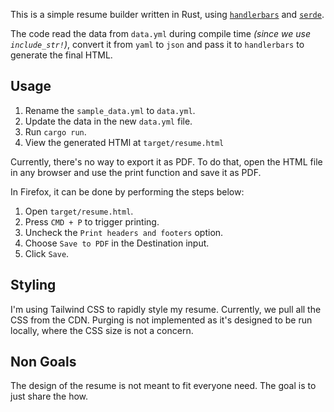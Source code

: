This is a simple resume builder written in Rust, using [`handlerbars`][0] and
[`serde`][1].

The code read the data from `data.yml` during compile time _(since
we use `include_str!`)_, convert it from `yaml` to `json` and pass it to
`handlerbars` to generate the final HTML.

## Usage

1. Rename the `sample_data.yml` to `data.yml`.
2. Update the data in the new `data.yml` file.
3. Run `cargo run`.
4. View the generated HTMl at `target/resume.html`

Currently, there's no way to export it as PDF. To do that, open the HTML file
in any browser and use the print function and save it as PDF.

In Firefox, it can be done by performing the steps below:

1. Open `target/resume.html`.
2. Press `CMD + P` to trigger printing.
3. Uncheck the `Print headers and footers` option.
4. Choose `Save to PDF` in the Destination input.
5. Click `Save`.

## Styling

I'm using Tailwind CSS to rapidly style my resume. Currently, we pull all the CSS
from the CDN. Purging is not implemented as it's designed to be run locally,
where the CSS size is not a concern.

## Non Goals

The design of the resume is not meant to fit everyone need. The goal is to just
share the how.

[0]: https://github.com/sunng87/handlebars-rust
[1]: https://github.com/serde-rs/serde
